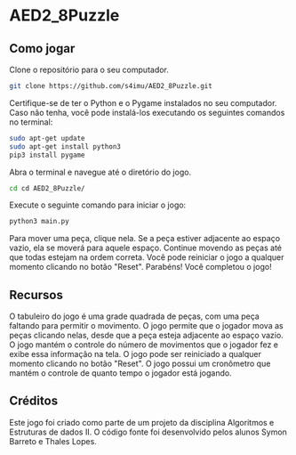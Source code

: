 # AED2_8Puzzle

## Como jogar

Clone o repositório para o seu computador. 
~~~bash
git clone https://github.com/s4imu/AED2_8Puzzle.git
~~~
Certifique-se de ter o Python e o Pygame instalados no seu computador. Caso não tenha, você pode instalá-los executando os seguintes comandos no terminal:

~~~bash
sudo apt-get update 
sudo apt-get install python3 
pip3 install pygame
~~~

Abra o terminal e navegue até o diretório do jogo.

~~~bash
cd cd AED2_8Puzzle/
~~~

Execute o seguinte comando para iniciar o jogo:

~~~bash
python3 main.py
~~~


Para mover uma peça, clique nela. Se a peça estiver adjacente ao espaço vazio, ela se moverá para aquele espaço. Continue movendo as peças até que todas estejam na ordem correta. Você pode reiniciar o jogo a qualquer momento clicando no botão "Reset". Parabéns! Você completou o jogo!

## Recursos
O tabuleiro do jogo é uma grade quadrada de peças, com uma peça faltando para permitir o movimento. O jogo permite que o jogador mova as peças clicando nelas, desde que a peça esteja adjacente ao espaço vazio. O jogo mantém o controle do número de movimentos que o jogador fez e exibe essa informação na tela. O jogo pode ser reiniciado a qualquer momento clicando no botão "Reset". O jogo possui um cronômetro que mantém o controle de quanto tempo o jogador está jogando.

## Créditos
Este jogo foi criado como parte de um projeto da disciplina Algoritmos e Estruturas de dados II. O código fonte foi desenvolvido pelos alunos Symon Barreto e Thales Lopes.
